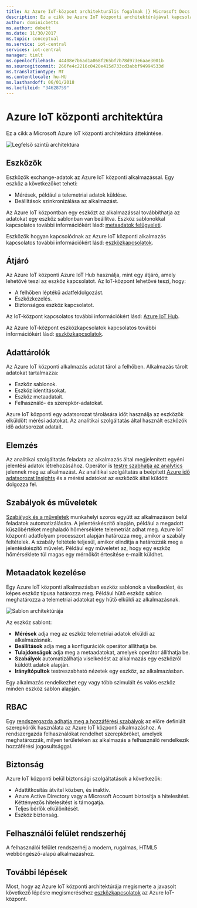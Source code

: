 ```yaml
---
title: Az Azure IoT-központ architekturális fogalmak |} Microsoft Docs
description: Ez a cikk be Azure IoT központi architektúrájával kapcsolatos alapvető fogalmakat
author: dominicbetts
ms.author: dobett
ms.date: 11/30/2017
ms.topic: conceptual
ms.service: iot-central
services: iot-central
manager: timlt
ms.openlocfilehash: 44408e7b6ad1a068f265bf7b78d973e6aae3001b
ms.sourcegitcommit: 266fe4c2216c0420e415d733cd3abbf94994533d
ms.translationtype: MT
ms.contentlocale: hu-HU
ms.lasthandoff: 06/01/2018
ms.locfileid: "34628759"
---
```

# <a name="azure-iot-central-architecture"></a>Azure IoT központi architektúra

Ez a cikk a Microsoft Azure IoT központi architektúra áttekintése.

![Legfelső szintű architektúra](media/concepts-architecture/architecture.png)

## <a name="devices"></a>Eszközök

Eszközök exchange-adatok az Azure IoT központi alkalmazással. Egy eszköz a következőket teheti:

- Mérések, például a telemetriai adatok küldése.
- Beállítások szinkronizálása az alkalmazást.

Az Azure IoT központban egy eszközt az alkalmazással továbbíthatja az adatokat egy eszköz sablonban van beállítva. Eszköz sablonokkal kapcsolatos további információkért lásd: [metaadatok felügyeleti](#metadata-management).

Eszközök hogyan kapcsolódnak az Azure IoT központi alkalmazás kapcsolatos további információkért lásd: [eszközkapcsolatok](concepts-connectivity.md).

## <a name="cloud-gateway"></a>Átjáró

Az Azure IoT központi Azure IoT Hub használja, mint egy átjáró, amely lehetővé teszi az eszköz kapcsolatot. Az IoT-központ lehetővé teszi, hogy:

- A felhőben léptékű adatfeldolgozást.
- Eszközkezelés.
- Biztonságos eszköz kapcsolatot.

Az IoT-központ kapcsolatos további információkért lásd: [Azure IoT Hub](https://docs.microsoft.com/azure/iot-hub/).

Az Azure IoT-központ eszközkapcsolatok kapcsolatos további információkért lásd: [eszközkapcsolatok](concepts-connectivity.md).

## <a name="data-stores"></a>Adattárolók

Az Azure IoT központi alkalmazás adatot tárol a felhőben. Alkalmazás tárolt adatokat tartalmazza:

- Eszköz sablonok.
- Eszköz identitásokat.
- Eszköz metaadatait.
- Felhasználó- és szerepkör-adatokat.

Azure IoT központi egy adatsorozat tárolására időt használja az eszközök elküldött mérési adatokat. Az analitikai szolgáltatás által használt eszközök idő adatsorozat adatait.

## <a name="analytics"></a>Elemzés

Az analitikai szolgáltatás feladata az alkalmazás által megjelenített egyéni jelentési adatok létrehozásához. Operátor is [testre szabhatja az analytics](howto-create-analytics.md) jelennek meg az alkalmazást. Az analitikai szolgáltatás a beépített [Azure idő adatsorozat Insights](https://azure.microsoft.com/services/time-series-insights/) és a mérési adatokat az eszközök által küldött dolgozza fel.

## <a name="rules-and-actions"></a>Szabályok és műveletek

[Szabályok és a műveletek](howto-create-telemetry-rules.md) munkahelyi szoros együtt az alkalmazáson belül feladatok automatizálására. A jelentéskészítő alapján, például a megadott küszöbértéket meghaladó hőmérséklete telemetriát adhat meg. Azure IoT központi adatfolyam processzort alapján határozza meg, amikor a szabály feltételek. A szabály feltétele teljesül, amikor elindítja a határozzák meg a jelentéskészítő művelet. Például egy műveletet az, hogy egy eszköz hőmérséklete túl magas egy mérnököt értesítése e-mailt küldhet.

## <a name="metadata-management"></a>Metaadatok kezelése

Egy Azure IoT központi alkalmazásban eszköz sablonok a viselkedést, és képes eszköz típusa határozza meg. Például hűtő eszköz sablon meghatározza a telemetriai adatokat egy hűtő elküldi az alkalmazásnak.

![Sablon architektúrája](media/concepts-architecture/template_architecture.png)

Az eszköz sablont:

- **Mérések** adja meg az eszköz telemetriai adatok elküldi az alkalmazásnak.
- **Beállítások** adja meg a konfigurációk operátor állíthatja be.
- **Tulajdonságok** adja meg a metaadatokat, amelyek operátor állíthatja be.
- **Szabályok** automatizálhatja viselkedést az alkalmazás egy eszközről küldött adatok alapján.
- **Irányítópultok** testreszabható nézetek egy eszköz, az alkalmazásban.

Egy alkalmazás rendelkezhet egy vagy több szimulált és valós eszköz minden eszköz sablon alapján.

## <a name="rbac"></a>RBAC

Egy [rendszergazda adhatja meg a hozzáférési szabályok](howto-administer.md) az előre definiált szerepkörök használata az Azure IoT központi alkalmazáshoz. A rendszergazda felhasználókat rendelhet szerepköröket, amelyek meghatározzák, milyen területeken az alkalmazás a felhasználó rendelkezik hozzáférési jogosultsággal.

## <a name="security"></a>Biztonság

Azure IoT központi belül biztonsági szolgáltatások a következők:

- Adattitkosítás átvitel közben, és inaktív.
- Azure Active Directory vagy a Microsoft Account biztosítja a hitelesítést. Kéttényezős hitelesítést is támogatja.
- Teljes bérlők elkülönítését.
- Eszköz biztonság.

## <a name="ui-shell"></a>Felhasználói felület rendszerhéj

A felhasználói felület rendszerhéj a modern, rugalmas, HTML5 webböngésző-alapú alkalmazáshoz.

## <a name="next-steps"></a>További lépések

Most, hogy az Azure IoT központi architektúrája megismerte a javasolt következő lépésre megismeréséhez [eszközkapcsolatok](concepts-connectivity.md) az Azure IoT-központ.